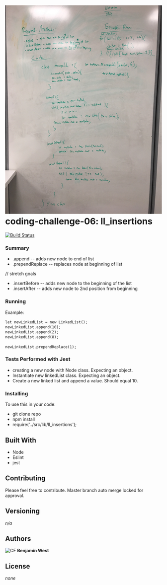 ![CF](./src/lib/assests/ll_insertions.JPG) coding-challenge-06: ll_insertions
===
[![Build Status](https://travis-ci.com/bgwest/coding-challenges.svg?branch=master)](https://travis-ci.com/bgwest/coding-challenges)

### Summary

* .append -- adds new node to end of list
* .prependReplace -- replaces node at beginning of list

// stretch goals
* .insertBefore -- adds new node to the beginning of the list
* .insertAfter -- adds new node to 2nd position from beginning

### Running

Example:
```
let newLinkedList = new LinkedList();
newLinkedList.append(10);
newLinkedList.append(2);
newLinkedList.append(8);

newLinkedList.prependReplace(1);
```

### Tests Performed with Jest
- creating a new node with Node class. Expecting an object.
- Instantiate new linkedList class. Expecting an object.
- Create a new linked list and append a value. Should equal 10.

### Installing

To use this in your code:

- git clone repo 
- npm install 
- require('../src/lib/ll_insertions');

## Built With

* Node
* Eslint
* jest

## Contributing

Please feel free to contribute. Master branch auto merge locked for approval.

## Versioning

*n/a*

## Authors

![CF](http://i.imgur.com/7v5ASc8.png) **Benjamin West** 

## License

*none*
